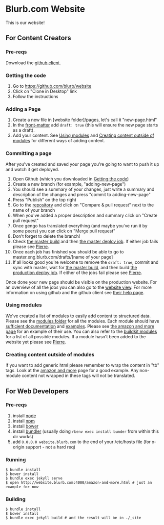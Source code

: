 # Blurb.com Website

This is our website!

## For Content Creators

### Pre-reqs

Download the [github client](https://mac.github.com).

### Getting the code

1. Go to https://github.com/blurb/website
2. Click on "Clone in Desktop" link
3. Follow the instructions

### Adding a Page

1. Create a new file in [website folder]/pages, let's call it "new-page.html"
2. In the [front-matter](https://github.com/blurb/website/blob/cd7b0bd7fb5926362ed846c67b946e2582a6be91/pages/amazon-and-more.html#L1-L7) add `draft: true` (this will ensure the new page starts as a draft).
3. Add your content. See [Using modules](#using-modules) and [Creating content outside of modules](#creating-content-outside-of-modules) for different ways of adding content.

### Committing a page

After you've created and saved your page you're going to want to push it up and watch it get deployed.

1. Open Github (which you downloaded in [Getting the code](#getting-the-code))
2. Create a new branch (for example, "adding-new-page")
2. You should see a summary of your changes, just write a summary and description of the changes and press "commit to adding-new-page"
3. Press "Publish" on the top right
4. Go to the [repository](github.com/blurb/website) and click on "Compare & pull request" next to the name of your branch
5. When you've added a proper description and summary click on "Create pull request"
6. Once gengo has translated everything (and maybe you've run it by some peers) you can click on "Merge pull request"
7. Don't forget to delete the branch!
8. Check [the master build](http://jenkins.blurb.com/job/website-master/) and then [the master deploy job](http://jenkins.blurb.com/job/website-master-deploy/). If either job fails please see [Pierre](plarochelle@blurb.com).
9. Once each job has finished you should be able to go to master.eng.blurb.com/drafts/[name of your page]
10. If all looks good you're welcome to remove the `draft: true`, commit and sync with master, wait for [the master build](http://jenkins.blurb.com/job/website-master/), and then build [the production deploy job](http://jenkins.blurb.com/job/website-production-deploy/). If either of the jobs fail please see [Pierre](plarochelle@blurb.com).

Once done your new page should be visible on the production website. For an overview of all the jobs you can also go to the [website view](http://jenkins.blurb.com/view/website/). For more information on using github and the github client see [their help page](https://mac.github.com/help.html).

### Using modules

We've created a list of modules to easily add content to structured data. Please see the [modules folder](https://github.com/blurb/website/tree/master/pages/_includes/modules) for all the modules. Each module should have [sufficient documentation](https://github.com/blurb/website/blob/acac1127f06da700d34e4fae90e982f6df9c96c4/pages/_includes/modules/black-button.html#L1-L7) and [examples](https://github.com/blurb/website/blob/acac1127f06da700d34e4fae90e982f6df9c96c4/pages/amazon-and-more.html#L44). Please see [the amazon and more page](https://github.com/blurb/website/blob/a3c0ee9e4e72a10d0ab00efa04252410436144aa/pages/amazon-and-more.html) for an example of their use. You can also refer to the [buildkit modules](http://buildkit.eng.blurb.com/documentation/modules/) for a list of all possible modules. If a module hasn't been added to the website yet please see [Pierre](plarochelle@blurb.com).

### Creating content outside of modules

If you want to add generic html please remember to wrap the content in "tb" tags. Look at the [amazon and more](https://github.com/blurb/website/blob/a3c0ee9e4e72a10d0ab00efa04252410436144aa/pages/amazon-and-more.html#L13-L23) page for a good example. Any non-module content not wrapped in these tags will not be translated.

## For Web Developers

### Pre-reqs
1. install [node](https://nodejs.org/)
2. install [npm](https://www.npmjs.com/)
3. install [bower](http://bower.io/)
4. install [bundler](http://bundler.io/) (usually doing `rbenv exec install bunder` from within this dir works)
5. add `0.0.0.0 website.blurb.com` to the end of your /etc/hosts file (for x-origin support - not a hard req)

### Running
    $ bundle install
    $ bower install
    $ bundle exec jekyll serve
    $ open http://website.blurb.com:4000/amazon-and-more.html # just an example for now

### Building
    $ bundle install
    $ bower install
    $ bundle exec jekyll build # and the result will be in ./_site
